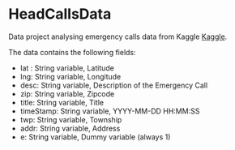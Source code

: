# HeadCallsData


Data project analysing emergency calls data from Kaggle
 [Kaggle](https://www.kaggle.com/mchirico/montcoalert). 

 
 The data contains the following fields:
 

* lat : String variable, Latitude
* lng: String variable, Longitude
* desc: String variable, Description of the Emergency Call
* zip: String variable, Zipcode
* title: String variable, Title
* timeStamp: String variable, YYYY-MM-DD HH:MM:SS
* twp: String variable, Township
* addr: String variable, Address
* e: String variable, Dummy variable (always 1)